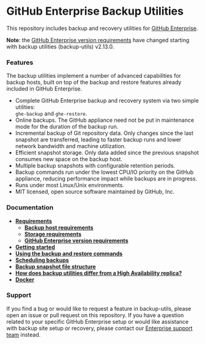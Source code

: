 # GitHub Enterprise Backup Utilities

This repository includes backup and recovery utilities for [GitHub Enterprise][1].

**Note**: the [GitHub Enterprise version requirements](docs/requirements.md#github-enterprise-version-requirements) have
changed starting with backup utilities (backup-utils) v2.13.0.

### Features

The backup utilities implement a number of advanced capabilities for backup
hosts, built on top of the backup and restore features already included in
GitHub Enterprise.

 - Complete GitHub Enterprise backup and recovery system via two simple utilities:<br>
   `ghe-backup` and `ghe-restore`.
 - Online backups. The GitHub appliance need not be put in maintenance mode for
   the duration of the backup run.
 - Incremental backup of Git repository data. Only changes since the last
   snapshot are transferred, leading to faster backup runs and lower network
   bandwidth and machine utilization.
 - Efficient snapshot storage. Only data added since the previous snapshot
   consumes new space on the backup host.
 - Multiple backup snapshots with configurable retention periods.
 - Backup commands run under the lowest CPU/IO priority on the GitHub appliance,
   reducing performance impact while backups are in progress.
 - Runs under most Linux/Unix environments.
 - MIT licensed, open source software maintained by GitHub, Inc.

### Documentation

- **[Requirements](docs/requirements.md)**
  - **[Backup host requirements](docs/requirements.md#backup-host-requirements)**
  - **[Storage requirements](docs/requirements.md#storage-requirements)**
  - **[GitHub Enterprise version requirements](docs/requirements.md#github-enterprise-version-requirements)**
- **[Getting started](docs/getting-started.md)**
- **[Using the backup and restore commands](docs/usage.md)**
- **[Scheduling backups](docs/scheduling-backups.md)**
- **[Backup snapshot file structure](docs/backup-snapshot-file-structure.md)**
- **[How does backup utilities differ from a High Availability replica?](docs/faq.md)**
- **[Docker](docs/docker.md)**

### Support

If you find a bug or would like to request a feature in backup-utils, please
open an issue or pull request on this repository. If you have a question related
to your specific GitHub Enterprise setup or would like assistance with backup
site setup or recovery, please contact our [Enterprise support team][2] instead.

[1]: https://enterprise.github.com
[2]: https://enterprise.github.com/support/








[6]: https://enterprise.github.com/help/articles/upgrading-to-a-newer-release
[8]: https://enterprise.github.com/help/articles/backing-up-enterprise-data
[9]: https://enterprise.github.com/help/articles/restoring-enterprise-data
[10]: https://help.github.com/enterprise/2.0/admin-guide/migrating-to-a-different-platform-or-from-github-enterprise-11-10-34x/
[11]: https://help.github.com/enterprise/2.0/admin-guide/
